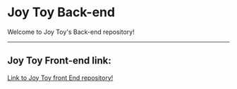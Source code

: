 # Joy Toy Back-end 
Welcome to Joy Toy's Back-end repository!

---
## Joy Toy Front-end link:
[Link to Joy Toy front End repository!](https://github.com/kyj666pao/joy-toy-front-end)
